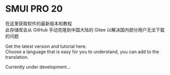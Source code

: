 # SMUI PRO 20
在这里获取软件的最新版本和教程  
此存储库会从 GitHub 手动克隆到中国大陆的 Gitee 以解决国内部分用户无法下载的问题

Get the latest version and tutorial here.  
Choose a language that is easy for you to understand, you can add to the translation.

Currently under development...
